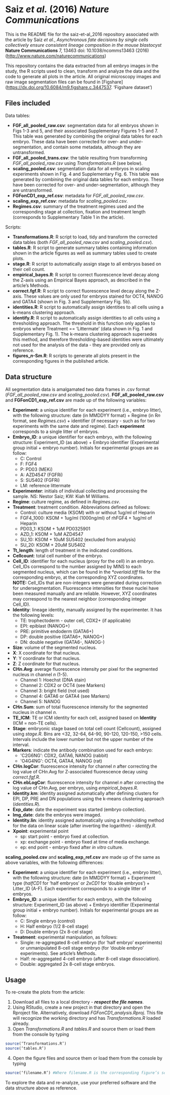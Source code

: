 # Saiz *et al.* (2016) *Nature Communications*

This is the README file for the saiz-et-al_2016 repository associated with the article by Saiz *et al.*, *Asynchronous fate decisions by single cells collectively ensure consistent lineage composition in the mouse blastocyst* **Nature Communications** 7, 13463 doi: 10.1038/ncomms13463 (2016) (http://www.nature.com/naturecommunications)

This repository contains the data extracted from all embryo images in the study, the R scripts used to clean, transform and analyze the data and the code to generate all plots in the article.
All original microscopy images and raw image segmentation files can be found in [Figshare](https://dx.doi.org/10.6084/m9.figshare.c.3447537. ‘Figshare dataset’)

## Files included

Data tables:
- **FGF_all_pooled_raw.csv**: segmentation data for all embryos shown in Figs 1-3 and 5, and their associated Supplementary Figures 1-5 and 7. This table was generated by combining the original data tables for each embryo. These data have been corrected for over- and under-segmentation, and contain some metadata, although they are untransformed.
- **FGF_all_pooled_trans.csv**: the table resulting from transforming *FGF_all_pooled_raw.csv* using *Transformations.R* (see below).
- **scaling_pooled.csv**: segmentation data for all embryos in scaling experiments shown in Fig. 4 and Supplementary Fig. 6. This table was generated by combining the original data tables for each embryo. These have been corrected for over- and under-segmentation, although they are untransformed.
- **FGFonCD1_exp_ref.csv**: metadata for *FGF_all_pooled_raw.csv*.
- **scaling_exp_ref.csv**: metadata for *scaling_pooled.csv*.
- **Regimes.csv**: summary of the treatment regimes used and the corresponding stage at collection, fixation and treatment length (corresponds to Supplementary Table 1 in the article).

Scripts:
- **Transformations.R**: R script to load, tidy and transform the corrected data tables (both *FGF_all_pooled_raw.csv* and *scaling_pooled.csv*).
- **tables.R**: R script to generate summary tables containing information shown in the article figures as well as summary tables used to create plots.
- **stage.R**: R script to automatically assign stage to all embryos based on their cell count.
- **empirical_bayes.R**: R script to correct fluorescence level decay along the Z-axis using an Empirical Bayes approach, as described in the article’s Methods.
- **correct.fgf.R**: R script to correct fluorescence level decay along the Z-axis. These values are only used for embryos stained for OCT4, NANOG and GATA4 (shown in Fig. 3 and Supplementary Fig. 5b).
- **identities.R**: R script to automatically assign identities to all cells using a k-means clustering approach.
- **identify.R**: R script to automatically assign identities to all cells using a thresholding approach. The threshold in this function only applies to embryos where Treatment == ‘Littermate’ (data shown in Fig. 1 and Supplementary Fig. 1). The k-means clustering approach supersedes this method, and therefore thresholding-based identities were ultimately not used for the analysis of the data - they are provided only as reference.
- **figures_*n*-S*m*.R**: R scripts to generate all plots present in the corresponding figures in the published article.

## Data structure

All segmentation data is amalgamated two data frames in .csv format (*FGF_all_pooled_raw.csv* and *scaling_pooled.csv*). 
**FGF_all_pooled_raw.csv** and **FGFonCD1_exp_ref.csv** are made up of the following variables:
- **Experiment**: a unique identifier for each experiment (i.e., embryo litter), with the following structure: date (in MMDDYY format) + Regime (in R*n* format, see *Regimes.csv*) + identifier (if necessary - such as for two experiments with the same date and regime). Each **experiment** corresponds to a single litter of embryos.
- **Embryo_ID**: a unique identifier for each embryo, with the following structure: Experiment_ID (as above) + Embryo identifier (Experimental group initial + embryo number). Initials for experimental groups are as follow:
	* C: Control
	* F: FGF4
	* P: PD03 (MEKi)
	* A: AZD4547 (FGFRi)
	* S: SU5402 (FGFRi)
	* LM: reference littermate
- **Experimenter**: initials of individual collecting and processing the sample. NS: Nestor Saiz; KW: Kiah M Williams.
- **Regime**: culture regime, as defined in *Regimes.csv*.
- **Treatment**: treatment condition. Abbreviations defined as follows:
	* Control: culture media (KSOM) with or without 1ug/ml of Heparin
	* FGF4_1000: KSOM + 1ug/ml (1000ng/ml)  of rhFGF4 + 1ug/ml of Heparin
	* PD03_1: KSOM + 1uM PD0325901
	* AZD_1: KSOM + 1uM AZD4547
	* SU_10: KSOM + 10uM SU5402 (excluded from analysis)
	* SU_20: KSOM + 20uM SU5402
- **Tt_length**: length of treatment in the indicated conditions.
- **Cellcount**: total cell number of the embryo.
- **Cell_ID**: identifier for each nucleus (proxy for the cell) in an embryo. Cell_IDs correspond to the number assigned by MINS to each segmented nucleus, which can be found in the _*overlaid.tiff_ file for the corresponding embryo, at the corresponding XYZ coordinates.  
**NOTE:** Cell_IDs that are non-integers were generated during correction for undersegmentation. Fluorescence intensities for these nuclei have been measured manually and are reliable. However, XYZ coordinates may correspond to the nearest neighbor (corresponding integer Cell_ID).
- **Identity**: lineage identity, manually assigned by the experimenter. It has the following levels:
	* TE: trophectoderm - outer cell, CDX2+ (if applicable)
	* EPI: epiblast (NANOG+)
	* PRE: primitive endoderm (GATA6+)
	* DP: double positive (GATA6+, NANOG+)
	* DN: double negative (GATA6-, NANOG-)
- **Size**: volume of the segmented nucleus.
- **X**: X coordinate for that nucleus.
- **Y**: Y coordinate for that nucleus.
- **Z**: Z coordinate for that nucleus.
- **CH*n*.Avg**: average fluorescence intensity per pixel for the segmented nucleus in channel *n* (1-5). 
	* Channel 1: Hoechst (DNA stain)
	* Channel 2: CDX2 or OCT4 (see Markers)
	* Channel 3: bright field (not used)
	* Channel 4: GATA6 or GATA4 (see Markers)
	* Channel 5: NANOG
- **CH*n*.Sum**: sum of total fluorescence intensity for the segmented nucleus in channel *n*.
- **TE_ICM**: TE or ICM identity for each cell, assigned based on **Identity** (ICM = non-TE cells).
- **Stage**: embryonic stage based on total cell count (Cellcount), assigned using *stage.R*. Bins are <32, 32-64, 64-90, 90-120, 120-150, >150 cells. Intervals include the lower number but not the upper number of the interval.
- **Markers**: indicate the antibody combination used for each embryo:
	* 'C2G6NG': CDX2, GATA6, NANOG (rabbit)
	* 'O4G4NG': OCT4, GATA4, NANOG (rat)
- **CH*n*.logCor**: fluorescence intensity for channel *n* after correcting the log value of CH*n*.Avg for Z-associated fluorescence decay using *correct.fgf.R*.
- **CH*n*.ebLogCor**: fluorescence intensity for channel *n* after correcting the log value of CH*n*.Avg, per embryo, using *empirical_bayes.R*.
- **Identity.km**: identity assigned automatically after defining clusters for EPI, DP, PRE and DN populations using the k-means clustering approach (*identities.R*).
- **Exp_date**: date the experiment was started (embryo collection).
- **Img_date**: date the embryos were imaged.
- **Identity.lin**: identity assigned automatically using a thresholding method for the data on linear scale (after inverting the logarithm) - *identify.R*.
- **Xpoint**: experimental point
	* sp: start point - embryo fixed at collection.
	* xp: exchange point - embryo fixed at time of media exchange.
	* ep: end point - embryo fixed after *in vitro* culture.

**scaling_pooled.csv** and **scaling_exp_ref.csv** are made up of the same as above variables, with the following differences:

- **Experiment**: a unique identifier for each experiment (i.e., embryo litter), with the following structure: date (in MMDDYY format) + Experiment type (*halfCD1* for ‘half embryos’ or *2xCD1* for ‘double embryos’) + Litter_ID (A-F). Each experiment corresponds to a single litter of embryos.
- **Embryo_ID**: a unique identifier for each embryo, with the following structure: Experiment_ID (as above) + Embryo identifier (Experimental group initial + embryo number). Initials for experimental groups are as follow:
	* C: Single embryo (control)
	* H: Half embryo (1/2 8-cell stage)
	* D: Double embryo (2x 8-cel stage)
- **Treatment**: experimental manipulation, as follows:
	* Single: re-aggregated 8-cell embryo (for ‘half embryo’ experiments) or unmanipulated 8-cell stage embryo (for ‘double embryo’ experiments). See article’s Methods.
	* Half: re-aggregated 4-cell embryo (after 8-cell stage dissociation).
	* Double: aggregated 2x 8-cell stage embryos.


## Usage

To re-create the plots from the article:

1. Download all files to a local directory - **_respect the file names_**.
2. Using RStudio, create a new project in that directory and open the Rproject file. Alternatively, download *FGFonCD1_analysis.Rproj*. This file will recognize the working directory and has *Transformations.R* loaded already.
3. Open *Transformations.R* and *tables.R* and source them or load them from the console by typing 
```R
source(‘Transformations.R’)
source(‘tables.R’)
```

4. Open the figure files and source them or load them from the console by typing 
```R
source(‘filename.R’) #Where filename.R is the corresponding figure’s script
```

To explore the data and re-analyze, use your preferred software and the data structure above as reference.

